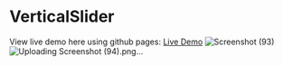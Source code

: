 # VerticalSlider

View live demo here using github pages: [Live Demo](https://cheris-quessou.github.io/VericalSlider/)
![Screenshot (93)](https://user-images.githubusercontent.com/110246143/229309867-7d39cd82-0341-4a1f-91a0-5650672a6d43.png)
![Uploading Screenshot (94).png…]()
